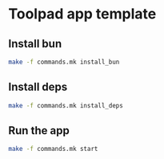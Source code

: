 # Toolpad app template

## Install bun

```bash
make -f commands.mk install_bun
```

## Install deps

```bash
make -f commands.mk install_deps
```

## Run the app

```bash
make -f commands.mk start
```
